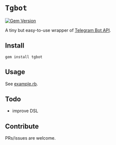# `Tgbot`

[![Gem Version](https://badge.fury.io/rb/tgbot.svg)](https://badge.fury.io/rb/tgbot)

A tiny but easy-to-use wrapper of [Telegram Bot API](https://core.telegram.org/bots/api).

## Install

    gem install tgbot

## Usage

See [example.rb](example.rb).

## Todo

- improve DSL

## Contribute

PRs/issues are welcome.
